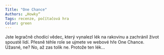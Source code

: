 ```yaml
---
Title: "One Chance"
Authors: „Howky“
Tags: recenze, počítačová hra
Color: green
---
```

Jste legračně chodící vědec, který vynalezl lék na rakovinu a zachránil život spoustě lidí. Přesně téhle role se ujmete ve webové hře One Chance. Úžasné, ne? No, až zas tolik ne. Protože ten lék...
